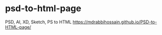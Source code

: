# psd-to-html-page
PSD, AI, XD, Sketch, PS to HTML
https://mdrabbihossain.github.io/PSD-to-HTML-page/
